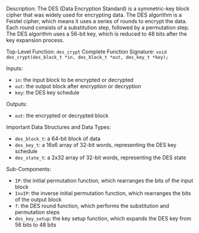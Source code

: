 Description:
The DES (Data Encryption Standard) is a symmetric-key block cipher that was widely used for encrypting data. The DES algorithm is a Feistel cipher, which means it uses a series of rounds to encrypt the data. Each round consists of a substitution step, followed by a permutation step. The DES algorithm uses a 56-bit key, which is reduced to 48 bits after the key expansion process.

Top-Level Function: `des_crypt`
Complete Function Signature: `void des_crypt(des_block_t *in, des_block_t *out, des_key_t *key);`

Inputs:
- `in`: the input block to be encrypted or decrypted
- `out`: the output block after encryption or decryption
- `key`: the DES key schedule

Outputs:
- `out`: the encrypted or decrypted block

Important Data Structures and Data Types:
- `des_block_t`: a 64-bit block of data
- `des_key_t`: a 16x6 array of 32-bit words, representing the DES key schedule
- `des_state_t`: a 2x32 array of 32-bit words, representing the DES state

Sub-Components:
- `IP`: the initial permutation function, which rearranges the bits of the input block
- `InvIP`: the inverse initial permutation function, which rearranges the bits of the output block
- `f`: the DES round function, which performs the substitution and permutation steps
- `des_key_setup`: the key setup function, which expands the DES key from 56 bits to 48 bits